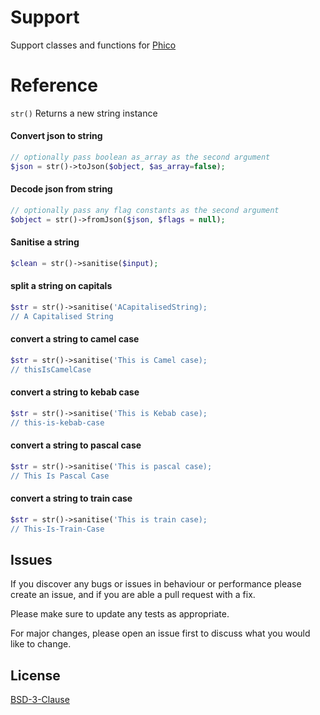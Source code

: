 # Support

Support classes and functions for [Phico](https://github.com/phico-php/phico)

# Reference

`str()` Returns a new string instance

#### Convert json to string

```php
// optionally pass boolean as_array as the second argument
$json = str()->toJson($object, $as_array=false);
```

#### Decode json from string

```php
// optionally pass any flag constants as the second argument
$object = str()->fromJson($json, $flags = null);
```

#### Sanitise a string

```php
$clean = str()->sanitise($input);
```

#### split a string on capitals

```php
$str = str()->sanitise('ACapitalisedString);
// A Capitalised String
```

#### convert a string to camel case

```php
$str = str()->sanitise('This is Camel case);
// thisIsCamelCase
```

#### convert a string to kebab case

```php
$str = str()->sanitise('This is Kebab case);
// this-is-kebab-case
```

#### convert a string to pascal case

```php
$str = str()->sanitise('This is pascal case);
// This Is Pascal Case
```

#### convert a string to train case

```php
$str = str()->sanitise('This is train case);
// This-Is-Train-Case
```

## Issues

If you discover any bugs or issues in behaviour or performance please create an issue, and if you are able a pull request with a fix.

Please make sure to update any tests as appropriate.

For major changes, please open an issue first to discuss what you would like to change.

## License

[BSD-3-Clause](https://choosealicense.com/licenses/bsd-3-clause/)
